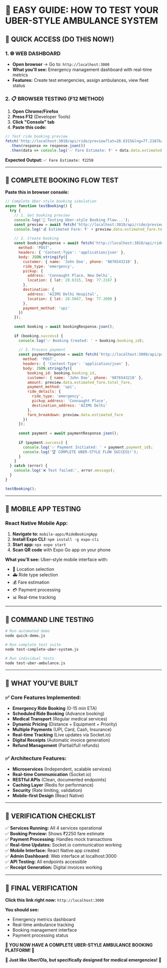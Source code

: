 # 🌟 EASY GUIDE: HOW TO TEST YOUR UBER-STYLE AMBULANCE SYSTEM

## 🚀 **QUICK ACCESS (DO THIS NOW!)**

### **1. 🌐 WEB DASHBOARD**
- **Open browser** → Go to: `http://localhost:3000`
- **What you'll see:** Emergency management dashboard with real-time metrics
- **Features:** Create test emergencies, assign ambulances, view fleet status

### **2. 📋 BROWSER TESTING (F12 METHOD)**
1. **Open Chrome/Firefox**
2. **Press F12** (Developer Tools)
3. **Click "Console" tab**
4. **Paste this code:**

```javascript
// Test ride booking preview
fetch('http://localhost:3010/api/ride/preview?lat=28.6315&lng=77.2167&ride_type=emergency')
  .then(response => response.json())
  .then(data => console.log('✅ Fare Estimate: ₹' + data.data.estimated_fare.total_fare));
```

**Expected Output:** `✅ Fare Estimate: ₹2250`

---

## 🎯 **COMPLETE BOOKING FLOW TEST**

**Paste this in browser console:**

```javascript
// Complete Uber-style booking simulation
async function testBooking() {
  try {
    // 1. Get booking preview
    console.log('🚀 Testing Uber-style Booking Flow...');
    const preview = await fetch('http://localhost:3010/api/ride/preview?lat=28.6315&lng=77.2167&ride_type=emergency').then(r => r.json());
    console.log('💰 Estimated Fare: ₹' + preview.data.estimated_fare.total_fare);
    
    // 2. Create booking
    const bookingResponse = await fetch('http://localhost:3010/api/ride/book', {
      method: 'POST',
      headers: { 'Content-Type': 'application/json' },
      body: JSON.stringify({
        customer: { name: 'John Doe', phone: '9876543210' },
        ride_type: 'emergency',
        pickup: { 
          address: 'Connaught Place, New Delhi',
          location: { lat: 28.6315, lng: 77.2167 }
        },
        destination: {
          address: 'AIIMS Delhi Hospital',
          location: { lat: 28.5667, lng: 77.2090 }
        },
        payment_method: 'upi'
      })
    });
    
    const booking = await bookingResponse.json();
    
    if (booking.success) {
      console.log('✅ Booking Created: ' + booking.booking_id);
      
      // 3. Process payment
      const paymentResponse = await fetch('http://localhost:3009/api/payment/initiate', {
        method: 'POST',
        headers: { 'Content-Type': 'application/json' },
        body: JSON.stringify({
          booking_id: booking.booking_id,
          customer: { name: 'John Doe', phone: '9876543210' },
          amount: preview.data.estimated_fare.total_fare,
          payment_method: 'upi',
          ride_details: {
            ride_type: 'emergency',
            pickup_address: 'Connaught Place',
            destination_address: 'AIIMS Delhi'
          },
          fare_breakdown: preview.data.estimated_fare
        })
      });
      
      const payment = await paymentResponse.json();
      
      if (payment.success) {
        console.log('✅ Payment Initiated: ' + payment.payment_id);
        console.log('🏆 COMPLETE UBER-STYLE FLOW SUCCESS!');
      }
    }
  } catch (error) {
    console.log('❌ Test failed:', error.message);
  }
}

testBooking();
```

---

## 📱 **MOBILE APP TESTING**

### **React Native Mobile App:**
1. **Navigate to:** `mobile-apps/RideBookingApp`
2. **Install Expo CLI:** `npm install -g expo-cli`
3. **Start app:** `npx expo start`
4. **Scan QR code** with Expo Go app on your phone

**What you'll see:** Uber-style mobile interface with:
- 📍 Location selection
- 🚑 Ride type selection
- 💰 Fare estimation
- 💳 Payment processing
- 📊 Real-time tracking

---

## 🔧 **COMMAND LINE TESTING**

```bash
# Run automated demo
node quick-demo.js

# Run complete test suite
node test-complete-uber-system.js

# Run individual tests
node test-uber-ambulance.js
```

---

## 🌟 **WHAT YOU'VE BUILT**

### **✅ Core Features Implemented:**
- **Emergency Ride Booking** (0-15 min ETA)
- **Scheduled Ride Booking** (Advance booking)
- **Medical Transport** (Regular medical services)
- **Dynamic Pricing** (Distance + Equipment + Priority)
- **Multiple Payments** (UPI, Card, Cash, Insurance)
- **Real-time Tracking** (Live updates via Socket.io)
- **Digital Receipts** (Automatic invoice generation)
- **Refund Management** (Partial/full refunds)

### **✅ Architecture Features:**
- **Microservices** (Independent, scalable services)
- **Real-time Communication** (Socket.io)
- **RESTful APIs** (Clean, documented endpoints)
- **Caching Layer** (Redis for performance)
- **Security** (Rate limiting, validation)
- **Mobile-first Design** (React Native)

---

## 🎯 **VERIFICATION CHECKLIST**

✅ **Services Running:** All 4 services operational  
✅ **Booking Preview:** Shows ₹2250 fare estimate  
✅ **Payment Processing:** Handles mock transactions  
✅ **Real-time Updates:** Socket.io communication working  
✅ **Mobile Interface:** React Native app created  
✅ **Admin Dashboard:** Web interface at localhost:3000  
✅ **API Testing:** All endpoints accessible  
✅ **Receipt Generation:** Digital invoices working  

---

## 🎉 **FINAL VERIFICATION**

**Click this link right now:** `http://localhost:3000`

**You should see:**
- Emergency metrics dashboard
- Real-time ambulance tracking
- Booking management interface
- Payment processing status

**📱 YOU NOW HAVE A COMPLETE UBER-STYLE AMBULANCE BOOKING PLATFORM! 📱**

**🌟 Just like Uber/Ola, but specifically designed for medical emergencies! 🌟**
